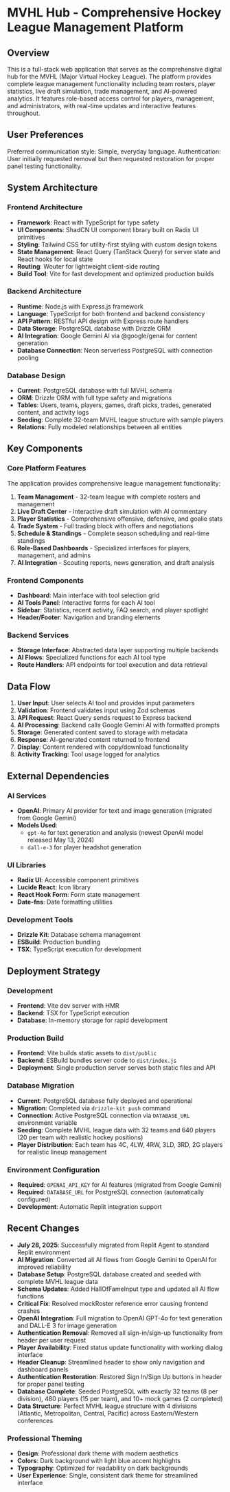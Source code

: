 # MVHL Hub - Comprehensive Hockey League Management Platform

## Overview

This is a full-stack web application that serves as the comprehensive digital hub for the MVHL (Major Virtual Hockey League). The platform provides complete league management functionality including team rosters, player statistics, live draft simulation, trade management, and AI-powered analytics. It features role-based access control for players, management, and administrators, with real-time updates and interactive features throughout.

## User Preferences

Preferred communication style: Simple, everyday language.
Authentication: User initially requested removal but then requested restoration for proper panel testing functionality.

## System Architecture

### Frontend Architecture
- **Framework**: React with TypeScript for type safety
- **UI Components**: ShadCN UI component library built on Radix UI primitives
- **Styling**: Tailwind CSS for utility-first styling with custom design tokens
- **State Management**: React Query (TanStack Query) for server state and React hooks for local state
- **Routing**: Wouter for lightweight client-side routing
- **Build Tool**: Vite for fast development and optimized production builds

### Backend Architecture
- **Runtime**: Node.js with Express.js framework
- **Language**: TypeScript for both frontend and backend consistency
- **API Pattern**: RESTful API design with Express route handlers
- **Data Storage**: PostgreSQL database with Drizzle ORM
- **AI Integration**: Google Gemini AI via @google/genai for content generation
- **Database Connection**: Neon serverless PostgreSQL with connection pooling

### Database Design
- **Current**: PostgreSQL database with full MVHL schema
- **ORM**: Drizzle ORM with full type safety and migrations
- **Tables**: Users, teams, players, games, draft picks, trades, generated content, and activity logs
- **Seeding**: Complete 32-team MVHL league structure with sample players
- **Relations**: Fully modeled relationships between all entities

## Key Components

### Core Platform Features
The application provides comprehensive league management functionality:
1. **Team Management** - 32-team league with complete rosters and management
2. **Live Draft Center** - Interactive draft simulation with AI commentary
3. **Player Statistics** - Comprehensive offensive, defensive, and goalie stats
4. **Trade System** - Full trading block with offers and negotiations
5. **Schedule & Standings** - Complete season scheduling and real-time standings
6. **Role-Based Dashboards** - Specialized interfaces for players, management, and admins
7. **AI Integration** - Scouting reports, news generation, and draft analysis

### Frontend Components
- **Dashboard**: Main interface with tool selection grid
- **AI Tools Panel**: Interactive forms for each AI tool
- **Sidebar**: Statistics, recent activity, FAQ search, and player spotlight
- **Header/Footer**: Navigation and branding elements

### Backend Services
- **Storage Interface**: Abstracted data layer supporting multiple backends
- **AI Flows**: Specialized functions for each AI tool type
- **Route Handlers**: API endpoints for tool execution and data retrieval

## Data Flow

1. **User Input**: User selects AI tool and provides input parameters
2. **Validation**: Frontend validates input using Zod schemas
3. **API Request**: React Query sends request to Express backend
4. **AI Processing**: Backend calls Google Gemini AI with formatted prompts
5. **Storage**: Generated content saved to storage with metadata
6. **Response**: AI-generated content returned to frontend
7. **Display**: Content rendered with copy/download functionality
8. **Activity Tracking**: Tool usage logged for analytics

## External Dependencies

### AI Services
- **OpenAI**: Primary AI provider for text and image generation (migrated from Google Gemini)
- **Models Used**: 
  - `gpt-4o` for text generation and analysis (newest OpenAI model released May 13, 2024)
  - `dall-e-3` for player headshot generation

### UI Libraries
- **Radix UI**: Accessible component primitives
- **Lucide React**: Icon library
- **React Hook Form**: Form state management
- **Date-fns**: Date formatting utilities

### Development Tools
- **Drizzle Kit**: Database schema management
- **ESBuild**: Production bundling
- **TSX**: TypeScript execution for development

## Deployment Strategy

### Development
- **Frontend**: Vite dev server with HMR
- **Backend**: TSX for TypeScript execution
- **Database**: In-memory storage for rapid development

### Production Build
- **Frontend**: Vite builds static assets to `dist/public`
- **Backend**: ESBuild bundles server code to `dist/index.js`
- **Deployment**: Single production server serves both static files and API

### Database Migration
- **Current**: PostgreSQL database fully deployed and operational
- **Migration**: Completed via `drizzle-kit push` command
- **Connection**: Active PostgreSQL connection via `DATABASE_URL` environment variable
- **Seeding**: Complete MVHL league data with 32 teams and 640 players (20 per team with realistic hockey positions)
- **Player Distribution**: Each team has 4C, 4LW, 4RW, 3LD, 3RD, 2G players for realistic lineup management

### Environment Configuration
- **Required**: `OPENAI_API_KEY` for AI features (migrated from Google Gemini)
- **Required**: `DATABASE_URL` for PostgreSQL connection (automatically configured)
- **Development**: Automatic Replit integration support

## Recent Changes  
- **July 28, 2025**: Successfully migrated from Replit Agent to standard Replit environment
- **AI Migration**: Converted all AI flows from Google Gemini to OpenAI for improved reliability
- **Database Setup**: PostgreSQL database created and seeded with complete MVHL league data
- **Schema Updates**: Added HallOfFameInput type and updated all AI flow functions
- **Critical Fix**: Resolved mockRoster reference error causing frontend crashes
- **OpenAI Integration**: Full migration to OpenAI GPT-4o for text generation and DALL-E 3 for image generation
- **Authentication Removal**: Removed all sign-in/sign-up functionality from header per user request
- **Player Availability**: Fixed status update functionality with working dialog interface
- **Header Cleanup**: Streamlined header to show only navigation and dashboard panels
- **Authentication Restoration**: Restored Sign In/Sign Up buttons in header for proper panel testing
- **Database Complete**: Seeded PostgreSQL with exactly 32 teams (8 per division), 480 players (15 per team), and 10+ mock games (2 completed)
- **Data Structure**: Perfect MVHL league structure with 4 divisions (Atlantic, Metropolitan, Central, Pacific) across Eastern/Western conferences

### Professional Theming
- **Design**: Professional dark theme with modern aesthetics
- **Colors**: Dark background with light blue accent highlights
- **Typography**: Optimized for readability on dark backgrounds
- **User Experience**: Single, consistent dark theme for streamlined interface